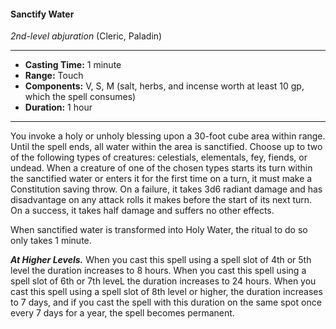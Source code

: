 #### Sanctify Water
*2nd-level abjuration* (Cleric, Paladin)
___
- **Casting Time:** 1 minute 
- **Range:** Touch 
- **Components:** V, S, M (salt, herbs, and incense worth at least 10 gp, which the spell consumes)
- **Duration:** 1 hour 
---
You invoke a holy or unholy blessing upon a 30-foot cube area within range. Until the spell ends, all water within the area is sanctified. Choose up to two of the following types of creatures: celestials, elementals, fey, fiends, or undead. When a creature of one of the chosen types starts its turn within the sanctified water or enters it for the first time on a turn, it must make a Constitution saving throw. On a failure, it takes 3d6 radiant damage and has disadvantage on any attack rolls it makes before the start of its next turn. On a success, it takes half damage and suffers no other effects.

When sanctified water is transformed into Holy Water, the ritual to do so only takes 1 minute. 

***At Higher Levels.*** When you cast this spell using a spell slot of 4th or 5th level the duration increases to 8 hours. When you cast this spell using a spell slot of 6th or 7th leveL the duration increases to 24 hours. When you cast this spell using a spell slot of 8th level or high­er, the duration increases to 7 days, and if you cast the spell with this duration on the same spot once every 7 days for a year, the spell becomes permanent. 
